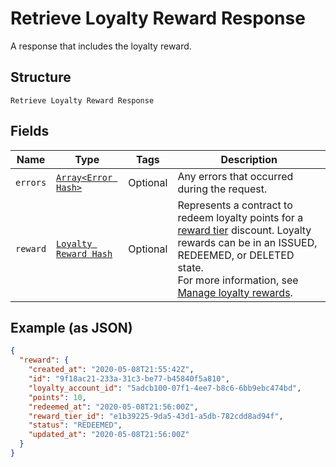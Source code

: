 
# Retrieve Loyalty Reward Response

A response that includes the loyalty reward.

## Structure

`Retrieve Loyalty Reward Response`

## Fields

| Name | Type | Tags | Description |
|  --- | --- | --- | --- |
| `errors` | [`Array<Error Hash>`](../../doc/models/error.md) | Optional | Any errors that occurred during the request. |
| `reward` | [`Loyalty Reward Hash`](../../doc/models/loyalty-reward.md) | Optional | Represents a contract to redeem loyalty points for a [reward tier](../../doc/models/loyalty-program-reward-tier.md) discount. Loyalty rewards can be in an ISSUED, REDEEMED, or DELETED state.<br>For more information, see [Manage loyalty rewards](../../https://developer.squareup.com/docs/loyalty-api/loyalty-rewards). |

## Example (as JSON)

```json
{
  "reward": {
    "created_at": "2020-05-08T21:55:42Z",
    "id": "9f18ac21-233a-31c3-be77-b45840f5a810",
    "loyalty_account_id": "5adcb100-07f1-4ee7-b8c6-6bb9ebc474bd",
    "points": 10,
    "redeemed_at": "2020-05-08T21:56:00Z",
    "reward_tier_id": "e1b39225-9da5-43d1-a5db-782cdd8ad94f",
    "status": "REDEEMED",
    "updated_at": "2020-05-08T21:56:00Z"
  }
}
```

